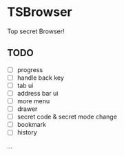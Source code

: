 # TSBrowser

Top secret Browser!

## TODO

- [ ] progress
- [ ] handle back key
- [ ] tab ui
- [ ] address bar ui
- [ ] more menu
- [ ] drawer
- [ ] secret code & secret mode change
- [ ] bookmark
- [ ] history

...
